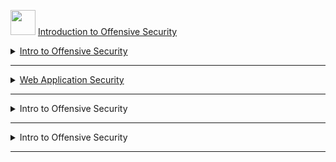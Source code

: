 
<img width="40" height="40" src="https://user-images.githubusercontent.com/51442719/165321194-11522102-f0ad-4867-8523-960262d6fa42.png"> <a href="https://tryhackme.com/module/introduction-to-offensive-security"> Introduction to Offensive Security</a> 



<details>

<summary>
  <a href="https://tryhackme.com/room/introtooffensivesecurity"> Intro to Offensive Security</a>
</summary>  

![image](https://user-images.githubusercontent.com/51442719/165321005-15b3e841-6b07-4163-b9fb-9f9cf829d5c2.png)

  <br><li> Hack your first website (legally in a safe environment) and experience an ethical hacker's job. </li>
  
</details>

---

<details>

<summary>
  <a href="https://tryhackme.com/room/introwebapplicationsecurity">Web Application Security</a>
</summary>  

  <br><li> Learn about web applications and explore some of their common security issues. </li>
  
</details>

---

<details>

<summary>
  Intro to Offensive Security
</summary>  

  <br><li> Hack your first website (legally in a safe environment) and experience an ethical hacker's job. </li>
  
</details>

---

<details>

<summary>
  Intro to Offensive Security
</summary>  

  <br><li> Hack your first website (legally in a safe environment) and experience an ethical hacker's job. </li>
  
</details>

---
